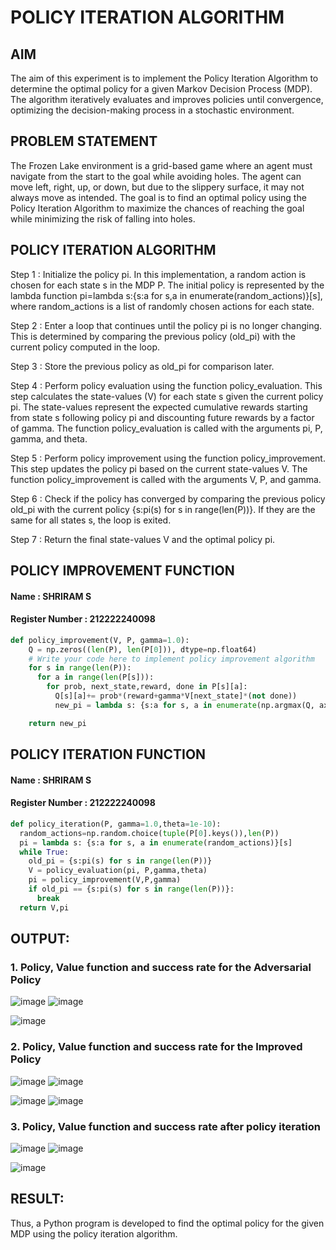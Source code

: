 # POLICY ITERATION ALGORITHM

## AIM
The aim of this experiment is to implement the Policy Iteration Algorithm to determine the optimal policy for a given Markov Decision Process (MDP). The algorithm iteratively evaluates and improves policies until convergence, optimizing the decision-making process in a stochastic environment.

## PROBLEM STATEMENT
The Frozen Lake environment is a grid-based game where an agent must navigate from the start to the goal while avoiding holes. The agent can move left, right, up, or down, but due to the slippery surface, it may not always move as intended. The goal is to find an optimal policy using the Policy Iteration Algorithm to maximize the chances of reaching the goal while minimizing the risk of falling into holes.

## POLICY ITERATION ALGORITHM

Step 1 : Initialize the policy pi. In this implementation, a random action is chosen for each state s in the MDP P. The initial policy is represented by the lambda function pi=lambda s:{s:a for s,a in enumerate(random_actions)}[s], where random_actions is a list of randomly chosen actions for each state.

Step 2 : Enter a loop that continues until the policy pi is no longer changing. This is determined by comparing the previous policy (old_pi) with the current policy computed in the loop.

Step 3 : Store the previous policy as old_pi for comparison later.

Step 4 : Perform policy evaluation using the function policy_evaluation. This step calculates the state-values (V) for each state s given the current policy pi. The state-values represent the expected cumulative rewards starting from state s following policy pi and discounting future rewards by a factor of gamma. The function policy_evaluation is called with the arguments pi, P, gamma, and theta.

Step 5 : Perform policy improvement using the function policy_improvement. This step updates the policy pi based on the current state-values V. The function policy_improvement is called with the arguments V, P, and gamma.

Step 6 : Check if the policy has converged by comparing the previous policy old_pi with the current policy {s:pi(s) for s in range(len(P))}. If they are the same for all states s, the loop is exited.

Step 7 : Return the final state-values V and the optimal policy pi.

## POLICY IMPROVEMENT FUNCTION
#### Name : SHRIRAM S
#### Register Number : 212222240098
```python
def policy_improvement(V, P, gamma=1.0):
    Q = np.zeros((len(P), len(P[0])), dtype=np.float64)
    # Write your code here to implement policy improvement algorithm
    for s in range(len(P)):
      for a in range(len(P[s])):
        for prob, next_state,reward, done in P[s][a]:
          Q[s][a]+= prob*(reward+gamma*V[next_state]*(not done))
          new_pi = lambda s: {s:a for s, a in enumerate(np.argmax(Q, axis=1))}[s]

    return new_pi
```
## POLICY ITERATION FUNCTION
#### Name : SHRIRAM S
#### Register Number : 212222240098
```python
def policy_iteration(P, gamma=1.0,theta=1e-10):
  random_actions=np.random.choice(tuple(P[0].keys()),len(P))
  pi = lambda s: {s:a for s, a in enumerate(random_actions)}[s]
  while True:
    old_pi = {s:pi(s) for s in range(len(P))}
    V = policy_evaluation(pi, P,gamma,theta)
    pi = policy_improvement(V,P,gamma)
    if old_pi == {s:pi(s) for s in range(len(P))}:
      break
  return V,pi
```

## OUTPUT:
### 1. Policy, Value function and success rate for the Adversarial Policy

![image](https://github.com/user-attachments/assets/2be9ea72-3110-4a04-a515-682264208a44)
![image](https://github.com/user-attachments/assets/4a8f58b0-115c-4f51-92c6-b2d3fd1c4307)

![image](https://github.com/user-attachments/assets/6f1ab473-c718-4686-9d15-efe58474bad2)



### 2. Policy, Value function and success rate for the Improved Policy

![image](https://github.com/user-attachments/assets/cf318125-8c1e-4b4a-9ba3-dfd019107234)
![image](https://github.com/user-attachments/assets/1e983d0b-2887-4dd9-af13-67b61b90259d)

![image](https://github.com/user-attachments/assets/09176a34-4775-457e-a885-82467e7d4e49)
![image](https://github.com/user-attachments/assets/cde82ae4-d909-45b3-9ea2-5fe4350368a8)



### 3. Policy, Value function and success rate after policy iteration
![image](https://github.com/user-attachments/assets/bf439fa2-f589-45c3-94c0-9e0f5c25317b)
![image](https://github.com/user-attachments/assets/04726ddc-922f-4014-b78e-78c34f11e3ba)

![image](https://github.com/user-attachments/assets/53209499-7331-471c-9061-18d3ffe3b41d)




## RESULT:

Thus, a Python program is developed to find the optimal policy for the given MDP using the policy iteration algorithm.
